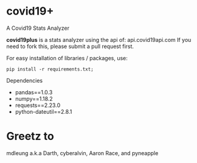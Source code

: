 # covid19+
A Covid19 Stats Analyzer

**covid19plus** is a stats analyzer using the api of: api.covid19api.com
If you need to fork this, please submit a pull request first.

For easy installation of libraries / packages, use:

```pip install -r requirements.txt;```


Dependencies

* pandas==1.0.3
* numpy==1.18.2
* requests==2.23.0
* python-dateutil==2.8.1

# Greetz to 
mdleung a.k.a Darth, cyberalvin, Aaron Race, and pyneapple
